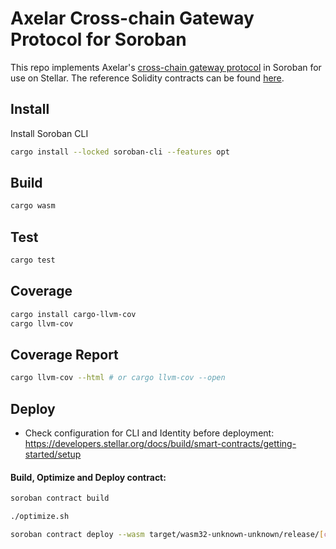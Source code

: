 # Axelar Cross-chain Gateway Protocol for Soroban

This repo implements Axelar's [cross-chain gateway protocol](https://github.com/axelarnetwork/cgp-spec/tree/main/solidity) in Soroban for use on Stellar. The reference Solidity contracts can be found [here](https://github.com/axelarnetwork/cgp-spec/tree/main/solidity#design).

## Install

Install Soroban CLI

```bash
cargo install --locked soroban-cli --features opt
```

## Build

```bash
cargo wasm
```

## Test

```bash
cargo test
```

## Coverage

```bash
cargo install cargo-llvm-cov
cargo llvm-cov
```

## Coverage Report

```bash
cargo llvm-cov --html # or cargo llvm-cov --open
```

## Deploy

- Check configuration for CLI and Identity before deployment: https://developers.stellar.org/docs/build/smart-contracts/getting-started/setup

#### Build, Optimize and Deploy contract:

```bash
soroban contract build

./optimize.sh

soroban contract deploy --wasm target/wasm32-unknown-unknown/release/[contract].optimized.wasm --source wallet --network testnet
```
